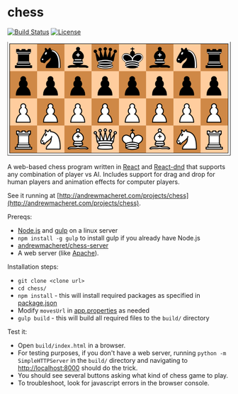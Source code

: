 # chess

[![Build Status](https://travis-ci.org/andrewmacheret/chess.svg?branch=master)](https://travis-ci.org/andrewmacheret/chess) [![License](https://img.shields.io/badge/license-MIT-lightgray.svg)](https://github.com/andrewmacheret/chess/blob/master/LICENSE.md)

![Game image](src/images/game.png?raw=true "Game image")

A web-based chess program written in [React](https://facebook.github.io/react/) and [React-dnd](http://gaearon.github.io/react-dnd/) that supports any combination of player vs AI. Includes support for drag and drop for human players and animation effects for computer players.

See it running at [http://andrewmacheret.com/projects/chess](http://andrewmacheret.com/projects/chess).

Prereqs:
* [Node.js](https://nodejs.org/) and [gulp](http://browserify.org/) on a linux server
 * `npm install -g gulp` to install gulp if you already have Node.js
* [andrewmacheret/chess-server](https://github.com/andrewmacheret/chess-server)
* A web server (like [Apache](https://httpd.apache.org/)).

Installation steps:
* `git clone <clone url>`
* `cd chess/`
* `npm install` - this will install required packages as specified in [package.json](package.json)
* Modify `movesUrl` in [app.properties](app.properties) as needed
* `gulp build` - this will build all required files to the `build/` directory

Test it:
* Open `build/index.html` in a browser.
 * For testing purposes, if you don't have a web server, running `python -m SimpleHTTPServer` in the `build/` directory and navigating to [http://localhost:8000](http://localhost:8000) should do the trick.
* You should see several buttons asking what kind of chess game to play.
* To troubleshoot, look for javascript errors in the browser console.

